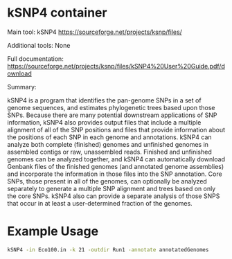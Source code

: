 # kSNP4 container

Main tool: kSNP4 https://sourceforge.net/projects/ksnp/files/

Additional tools: None

Full documentation: https://sourceforge.net/projects/ksnp/files/kSNP4%20User%20Guide.pdf/download

Summary:

kSNP4 is a program that identifies the pan-genome SNPs in a set of genome sequences, and estimates
phylogenetic trees based upon those SNPs. Because there are many potential downstream applications of SNP
information, kSNP4 also provides output files that include a multiple alignment of all of the SNP positions and
files that provide information about the positions of each SNP in each genome and annotations. kSNP4 can
analyze both complete (finished) genomes and unfinished genomes in assembled contigs or raw, unassembled
reads. Finished and unfinished genomes can be analyzed together, and kSNP4 can automatically download
Genbank files of the finished genomes (and annotated genome assemblies) and incorporate the information in
those files into the SNP annotation. Core SNPs, those present in all of the genomes, can optionally be
analyzed separately to generate a multiple SNP alignment and trees based on only the core SNPs. kSNP4 also
can provide a separate analysis of those SNPS that occur in at least a user-determined fraction of the genomes.


# Example Usage

```bash
kSNP4 -in Eco100.in -k 21 -outdir Run1 -annotate annotatedGenomes
```
